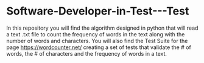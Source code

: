 # Software-Developer-in-Test---Test
In this repository you will find the algorithm designed in python that will read a text .txt file to count the frequency of words in the text along with the number of words and characters. You will also find the Test Suite for the page https://wordcounter.net/ creating a set of tests that validate the # of words, the # of characters and the frequency of words in a text.
